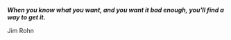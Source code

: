 _**When you know what you want, and you want it bad enough, you'll find a way to get it.**_

Jim Rohn
